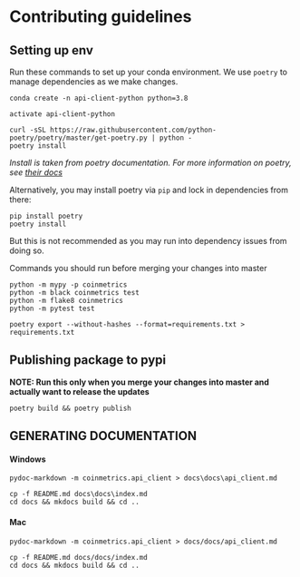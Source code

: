 # Contributing guidelines


## Setting up env
Run these commands to set up your conda environment. We use `poetry` to manage dependencies as we make changes.
```
conda create -n api-client-python python=3.8

activate api-client-python

curl -sSL https://raw.githubusercontent.com/python-poetry/poetry/master/get-poetry.py | python -
poetry install
```
_Install is taken from poetry documentation. For more information on poetry, see [their docs](https://python-poetry.org/docs/#updating-poetry)_

Alternatively, you may install poetry via `pip` and lock in dependencies from there:

```
pip install poetry
poetry install
```

But this is not recommended as you may run into dependency issues from doing so.

Commands you should run before merging your changes into master
```
python -m mypy -p coinmetrics
python -m black coinmetrics test
python -m flake8 coinmetrics
python -m pytest test

poetry export --without-hashes --format=requirements.txt > requirements.txt
```


## Publishing package to pypi
**NOTE: Run this only when you merge your changes into master and actually want to release the updates**
```
poetry build && poetry publish
```


## GENERATING DOCUMENTATION
#### Windows
```
pydoc-markdown -m coinmetrics.api_client > docs\docs\api_client.md

cp -f README.md docs\docs\index.md
cd docs && mkdocs build && cd ..
```

#### Mac
```
pydoc-markdown -m coinmetrics.api_client > docs/docs/api_client.md

cp -f README.md docs/docs/index.md
cd docs && mkdocs build && cd ..
```